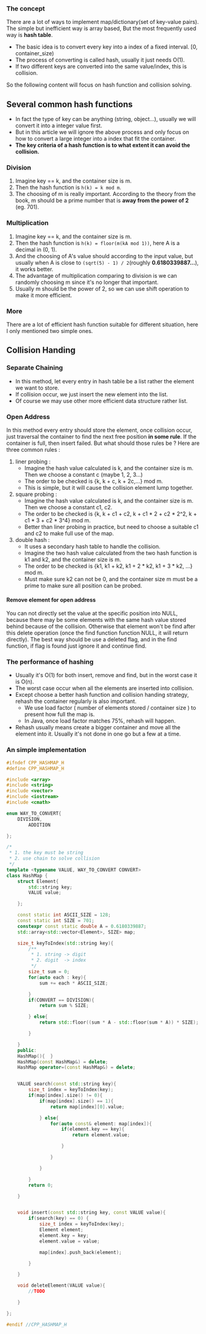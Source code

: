 ### The concept
There are a lot of ways to implement map/dictionary(set of key-value pairs). The simple but inefficient way is array based, But the most frequently used way is **hash table**.

+ The basic idea is to convert every key into a index of a fixed interval. [0, container_size)
+ The process of converting is called hash, usually it just needs O(1).
+ If two different keys are converted into the same value/index, this is collision.

So the following content will focus on hash function and collision solving.

## Several common hash functions

+ In fact the type of key can be anything (string, object...), usually we will convert it into a integer value first.
+ But in this article we will ignore the above process and only focus on how to convert a large integer into a index that fit the container.
+ **The key criteria of a hash function is to what extent it can avoid the collision.**

### Division

1. Imagine key == k, and the container size is m.
2. Then the hash function is `h(k) = k mod m`.
3. The choosing of m is really important. According to the theory from the book, m should be a prime number that is **away from the power of 2** (eg. 701).

### Multiplication

1. Imagine key == k, and the container size is m.
2. Then the hash function is `h(k) = floor(m(kA mod 1))`, here A is a decimal in (0, 1).
3. And the choosing of A's value should according to the input value, but usually when A is close to `(sqrt(5) - 1) / 2`(roughly **0.6180339887...**), it works better.
4. The advantage of multiplication comparing to division is we can randomly choosing m since it's no longer that important.
5. Usually m should be the power of 2, so we can use shift operation to make it more efficient.

### More

There are a lot of efficient hash function suitable for different situation, here I only mentioned two simple ones.

## Collision Handing

### Separate Chaining

+ In this method, let every entry in hash table be a list rather the element we want to store.
+ If collision occur, we just insert the new element into the list.
+ Of course we may use other more efficient data structure rather list.

### Open Address

In this method every entry should store the element, once collision occur, just traversal the container to find the next free position **in some rule**.
If the container is full, then insert failed. But what should those rules be ? Here are three common rules :

1. liner probing :
    + Imagine the hash value calculated is k, and the container size is m. Then we choose a constant c (maybe 1, 2, 3...)
    + The order to be checked is {k, k + c, k + 2c,...} mod m.
    + This is simple, but it will cause the collision element lump together.
2. square probing :
    + Imagine the hash value calculated is k, and the container size is m. Then we choose a constant c1, c2.
    + The order to be checked is {k, k + c1 + c2, k + c1 * 2 + c2 * 2^2, k + c1 * 3 + c2 * 3^4} mod m.
    + Better than liner probing in practice, but need to choose a suitable c1 and c2 to make full use of the map.
3. double hash :
    + It uses a secondary hash table to handle the collision.
    + Imagine the two hash value calculated from the two hash function is k1 and k2, and the container size is m.
    + The order to be checked is {k1, k1 + k2, k1 + 2 * k2, k1 + 3 * k2, ...} mod m.
    + Must make sure k2 can not be 0, and the container size m must be a prime to make sure all position can be probed.

#### Remove element for open address

You can not directly set the value at the specific position into NULL, because there may be some elements with the same hash value stored behind because of the collision.
Otherwise that element won't be find after this delete operation (once the find function function NULL, it will return directly). The best way should be use a deleted flag,
and in the find function, if flag is found just ignore it and continue find.

### The performance of hashing

+ Usually it's O(1) for both insert, remove and find, but in the worst case it is O(n).
+ The worst case occur when all the elements are inserted into collision.
+ Except choose a better hash function and collision handing strategy, rehash the container regularly is also important.
    + We use load factor ( number of elements stored / container size ) to present how full the map is.
    + In Java, once load factor matches 75%, rehash will happen.
+ Rehash usually means create a bigger container and move all the element into it. Usually it's not done in one go but a few at a time.

### An simple implementation

```c++
#ifndef CPP_HASHMAP_H
#define CPP_HASHMAP_H

#include <array>
#include <string>
#include <vector>
#include <iostream>
#include <cmath>

enum WAY_TO_CONVERT{
    DIVISION,
        ADDITION

};

/*
 * 1. the key must be string
 * 2. use chain to solve collision
 */
template <typename VALUE, WAY_TO_CONVERT CONVERT>
class HashMap {
    struct Element{
        std::string key;
        VALUE value;

    };

    const static int ASCII_SIZE = 128;
    const static int SIZE = 701;
    constexpr const static double A = 0.6180339887;
    std::array<std::vector<Element>, SIZE> map;

    size_t keyToIndex(std::string key){
        /**
         * 1. string -> digit
         * 2. digit  -> index
         */
        size_t sum = 0;
        for(auto each : key){
            sum += each * ASCII_SIZE;

        }
        if(CONVERT == DIVISION){
            return sum % SIZE;

        } else{
            return std::floor((sum * A - std::floor(sum * A)) * SIZE);

        }

    }
    public:
    HashMap(){  }
    HashMap(const HashMap&) = delete;
    HashMap operator=(const HashMap&) = delete;


    VALUE search(const std::string key){
        size_t index = keyToIndex(key);
        if(map[index].size() != 0){
            if(map[index].size() == 1){
                return map[index][0].value;

            } else{
                for(auto const& element: map[index]){
                    if(element.key == key){
                        return element.value;

                    }

                }

            }

        }
        return 0;

    }


    void insert(const std::string key, const VALUE value){
        if(search(key) == 0) {
            size_t index = keyToIndex(key);
            Element element;
            element.key = key;
            element.value = value;

            map[index].push_back(element);

        }

    }

    void deleteElement(VALUE value){
        //TODO

    }

};

#endif //CPP_HASHMAP_H
```
